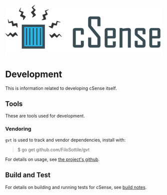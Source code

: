 ![cSense logo](https://github.com/danielkrainas/csense/blob/master/docs/logo/csense-logo.png)

# Development

This is information related to developing cSense itself.

## Tools

These are tools used for development.

### Vendoring

`gvt` is used to track and vendor dependencies, install with:

> $ go get github.com/FiloSottile/gvt

For details on usage, see [the project's github](https://github.com/FiloSottile/gvt).

## Build and Test

For details on building and running tests for cSense, see [build notes](build.md).

